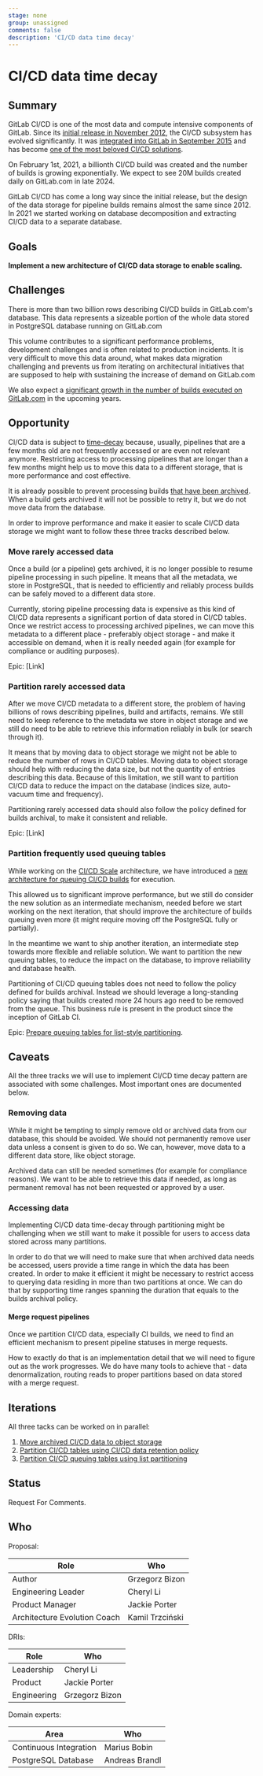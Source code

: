 ```yaml
---
stage: none
group: unassigned
comments: false
description: 'CI/CD data time decay'
---
```


# CI/CD data time decay

## Summary

GitLab CI/CD is one of the most data and compute intensive components of GitLab.
Since its [initial release in November 2012](https://about.gitlab.com/blog/2012/11/13/continuous-integration-server-from-gitlab/),
the CI/CD subsystem has evolved significantly. It was [integrated into GitLab in September 2015](https://about.gitlab.com/releases/2015/09/22/gitlab-8-0-released/)
and has become [one of the most beloved CI/CD solutions](https://about.gitlab.com/blog/2017/09/27/gitlab-leader-continuous-integration-forrester-wave/).

On February 1st, 2021, a billionth CI/CD build was created and the number of
builds is growing exponentially. We expect to see 20M builds created daily on
GitLab.com in late 2024.

GitLab CI/CD has come a long way since the initial release, but the design of
the data storage for pipeline builds remains almost the same since 2012. In
2021 we started working on database decomposition and extracting CI/CD data to
a separate database.

## Goals

**Implement a new architecture of CI/CD data storage to enable scaling.**

## Challenges

There is more than two billion rows describing CI/CD builds in GitLab.com's
database. This data represents a sizeable portion of the whole data stored in
PostgreSQL database running on GitLab.com

This volume contributes to a significant performance problems, development
challenges and is often related to production incidents. It is very difficult
to move this data around, what makes data migration challenging and prevents us
from iterating on architectural initiatives that are supposed to help with
sustaining the increase of demand on GitLab.com

We also expect a [significant growth in the number of builds executed on
GitLab.com](https://docs.gitlab.com/ee/architecture/blueprints/ci_scale/) in
the upcoming years.

## Opportunity

CI/CD data is subject to
[time-decay](https://about.gitlab.com/company/team/structure/working-groups/database-scalability/time-decay.html)
because, usually, pipelines that are a few months old are not frequently
accessed or are even not relevant anymore. Restricting access to processing
pipelines that are longer than a few months might help us to move this data to
a different storage, that is more performance and cost effective.

It is already possible to prevent processing builds [that have been
archived](/ee/user/admin_area/settings/continuous_integration.html#archive-jobs).
When a build gets archived it will not be possible to retry it, but we do not
move data from the database.

In order to improve performance and make it easier to scale CI/CD data storage
we might want to follow these three tracks described below.

### Move rarely accessed data

Once a build (or a pipeline) gets archived, it is no longer possible to resume
pipeline processing in such pipeline. It means that all the metadata, we store
in PostgreSQL, that is needed to efficiently and reliably process builds can be
safely moved to a different data store.

Currently, storing pipeline processing data is expensive as this kind of CI/CD
data represents a significant portion of data stored in CI/CD tables. Once we
restrict access to processing archived pipelines, we can move this metadata to
a different place - preferably object storage - and make it accessible on
demand, when it is really needed again (for example for compliance or auditing purposes).

Epic: [Link]

### Partition rarely accessed data

After we move CI/CD metadata to a different store, the problem of having
billions of rows describing pipelines, build and artifacts, remains. We still
need to keep reference to the metadata we store in object storage and we still
do need to be able to retrieve this information reliably in bulk (or search
through it).

It means that by moving data to object storage we might not be able to reduce
the number of rows in CI/CD tables. Moving data to object storage should help
with reducing the data size, but not the quantity of entries describing this
data. Because of this limitation, we still want to partition CI/CD data to
reduce the impact on the database (indices size, auto-vacuum time and
frequency).

Partitioning rarely accessed data should also follow the policy defined for
builds archival, to make it consistent and reliable.

Epic: [Link]

### Partition frequently used queuing tables

While working on the [CI/CD Scale](https://docs.gitlab.com/ee/architecture/blueprints/ci_scale/)
architecture, we have introduced a [new architecture for queuing CI/CD builds](https://gitlab.com/groups/gitlab-org/-/epics/5909#note_680407908)
for execution.

This allowed us to significant improve performance, but we still do consider
the new solution as an intermediate mechanism, needed before we start working
on the next iteration, that should improve the architecture of builds queuing
even more (it might require moving off the PostgreSQL fully or partially).

In the meantime we want to ship another iteration, an intermediate step towards
more flexible and reliable solution. We want to partition the new queuing
tables, to reduce the impact on the database, to improve reliability and
database health.

Partitioning of CI/CD queuing tables does not need to follow the policy defined
for builds archival. Instead we should leverage a long-standing policy saying
that builds created more 24 hours ago need to be removed from the queue. This
business rule is present in the product since the inception of GitLab CI.

Epic: [Prepare queuing tables for list-style partitioning](https://gitlab.com/gitlab-org/gitlab/-/issues/347027).

## Caveats

All the three tracks we will use to implement CI/CD time decay pattern are
associated with some challenges. Most important ones are documented below.

### Removing data

While it might be tempting to simply remove old or archived data from our
database, this should be avoided. We should not permanently remove user data
unless a consent is given to do so. We can, however, move data to a different
data store, like object storage.

Archived data can still be needed sometimes (for example for compliance
reasons). We want to be able to retrieve this data if needed, as long as
permanent removal has not been requested or approved by a user.

### Accessing data

Implementing CI/CD data time-decay through partitioning might be challenging
when we still want to make it possible for users to access data stored across
many partitions.

In order to do that we will need to make sure that when archived data needs be
accessed, users provide a time range in which the data has been created. In
order to make it efficient it might be necessary to restrict access to querying
data residing in more than two partitions at once. We can do that by supporting
time ranges spanning the duration that equals to the builds archival policy.

#### Merge request pipelines

Once we partition CI/CD data, especially CI builds, we need to find an
efficient mechanism to present pipeline statuses in merge requests.

How to exactly do that is an implementation detail that we will need to figure
out as the work progresses. We do have many tools to achieve that - data
denormalization, routing reads to proper partitions based on data stored with a
merge request.

## Iterations

All three tacks can be worked on in parallel:

1. [Move archived CI/CD data to object storage](https://gitlab.com/gitlab-org/gitlab/-/merge_requests/68228)
2. [Partition CI/CD tables using CI/CD data retention policy](LINK)
3. [Partition CI/CD queuing tables using list partitioning](https://gitlab.com/gitlab-org/gitlab/-/issues/347027)

## Status

Request For Comments.

## Who

Proposal:

<!-- vale gitlab.Spelling = NO -->

| Role                         | Who
|------------------------------|-------------------------|
| Author                       | Grzegorz Bizon          |
| Engineering Leader           | Cheryl Li               |
| Product Manager              | Jackie Porter           |
| Architecture Evolution Coach | Kamil Trzciński         |

DRIs:

| Role                         | Who
|------------------------------|------------------------|
| Leadership                   | Cheryl Li              |
| Product                      | Jackie Porter          |
| Engineering                  | Grzegorz Bizon         |

Domain experts:

| Area                         | Who
|------------------------------|------------------------|
| Continuous Integration       | Marius Bobin           |
| PostgreSQL Database          | Andreas Brandl         |

<!-- vale gitlab.Spelling = YES -->
